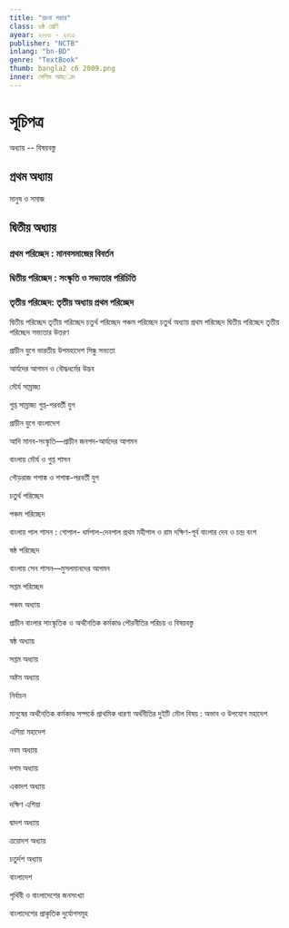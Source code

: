 ```yaml
---
title: "রচনা সম্ভার"
class: ৬ষ্ঠ শ্রেণি
ayear: ২০০৩ - ২০১১
publisher: "NCTB"
inlang: "bn-BD"
genre: "TextBook"
thumb: bangla2 c6 2009.png
inner: সেলিম আহ‌্মেদ
---
```

# সূচিপত্র
 অধ্যায়  -- বিষয়বস্তু 

##  প্রথম অধ্যায়
মানুষ ও সমাজ 
## দ্বিতীয় অধ্যায়
### প্রথম পরিচ্ছেদ : মানবসমাজের বিবর্তন
### দ্বিতীয় পরিচ্ছেদ : সংস্কৃতি ও সভ্যতার পরিচিতি
### তৃতীয় পরিচ্ছেদ: তৃতীয় অধ্যায় প্রথম পরিচ্ছেদ
দ্বিতীয় পরিচ্ছেদ তৃতীয় পরিচ্ছেদ চতুর্থ পরিচ্ছেদ পঞ্চম পরিচ্ছেদ
চতুর্থ অধ্যায়
প্রথম পরিচ্ছেদ
দ্বিতীয় পরিচ্ছেদ
তৃতীয় পরিচ্ছেদ
সভ্যতার উত্তরণ

প্রাচীন যুগে ভারতীয় উপমহাদেশ সিন্ধু সভ্যতা

আর্যদের আগমন ও বৌদ্ধধর্মের উদ্ভব

মৌর্য সাম্রাজ্য

গুপ্ত সাম্রাজ্য গুপ্ত-পরবর্তী যুগ

প্রাচীন যুগে বাংলাদেশ

আদি মানব-সংস্কৃতি—প্রাচীন জনপদ-আর্যদের আগমন

বাংলায় মৌর্য ও গুপ্ত শাসন

গৌড়রাজ শশাঙ্ক ও শশাঙ্ক-পরবর্তী যুগ

চতুর্থ পরিচ্ছেদ

পঞ্চম পরিচ্ছেদ

বাংলায় পাল শাসন : গোপাল- ধর্মপাল-দেবপাল প্রথম মহীপাল ও রাম দক্ষিণ-পূর্ব বাংলার দেব ও চন্দ্র বংশ

ষষ্ঠ পরিচ্ছেদ

বাংলায় সেন শাসন—মুসলমানদের আগমন

সপ্তম পরিচ্ছেদ

পঞ্চম অধ্যায়

প্রাচীন বাংলার সাংস্কৃতিক ও অর্থনৈতিক কর্মকাণ্ড পৌরনীতির পরিচয় ও বিষয়বস্তু

ষষ্ঠ অধ্যায়

সপ্তম অধ্যায়

অষ্টম অধ্যায়

নির্বাচন

মানুষের অর্থনৈতিক কর্মকাণ্ড সম্পর্কে প্রাথমিক ধারণা অর্থনীতির দুইটি মৌল বিষয় : অভাব ও উপযোগ মহাদেশ

এশিয়া মহাদেশ

নবম অধ্যায়

দশম অধ্যায়

একাদশ অধ্যায়

দক্ষিণ এশিয়া

দ্বাদশ অধ্যায়

ত্রয়োদশ অধ্যায়

চতুর্দশ অধ্যায়

বাংলাদেশ

পৃথিবী ও বাংলাদেশের জনসংখ্যা

বাংলাদেশের প্রাকৃতিক দুর্যোগসমূহ